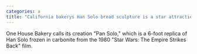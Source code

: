```yaml
---
categories: a
title: "California bakerys Han Solo bread sculpture is a star attraction"
---
```

One House Bakery calls its creation "Pan Solo," which is a 6-foot replica of Han Solo frozen in carbonite from the 1980 "Star Wars: The Empire Strikes Back" film.